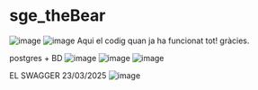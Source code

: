 # sge_theBear
![image](https://github.com/user-attachments/assets/9297e64e-136a-4cca-bd68-c41833a6108e)
![image](https://github.com/user-attachments/assets/c6fbfe5e-36be-43d7-b846-0626ac1b96ef)
Aqui el codig quan ja ha funcionat tot! gràcies.


postgres + BD
![image](https://github.com/user-attachments/assets/a62e808f-703e-478e-8b01-f06035c16dc4)
![image](https://github.com/user-attachments/assets/08b5e668-8020-4c03-a4f5-799752a0f381)
![image](https://github.com/user-attachments/assets/db04920c-6657-43bf-88cc-ccd6250b5d96)

EL SWAGGER 23/03/2025
![image](https://github.com/user-attachments/assets/75bd4fa4-d029-42fa-b505-bec40a0ea188)
